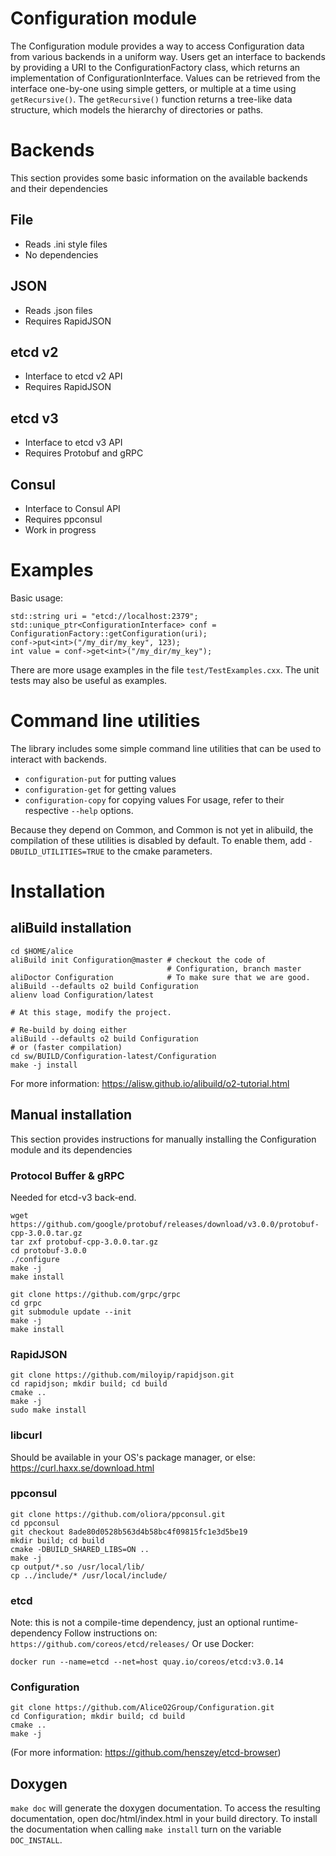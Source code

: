 # Configuration module
The Configuration module provides a way to access Configuration data from various backends in a uniform way.
Users get an interface to backends by providing a URI to the ConfigurationFactory class, which returns an implementation 
of ConfigurationInterface.
Values can be retrieved from the interface one-by-one using simple getters, or multiple at a time using `getRecursive()`.
The `getRecursive()` function returns a tree-like data structure, which models the hierarchy of directories or paths.


# Backends
This section provides some basic information on the available backends and their dependencies  

## File
* Reads .ini style files
* No dependencies

## JSON
* Reads .json files
* Requires RapidJSON

## etcd v2
* Interface to etcd v2 API
* Requires RapidJSON

## etcd v3
* Interface to etcd v3 API
* Requires Protobuf and gRPC 

## Consul
* Interface to Consul API
* Requires ppconsul
* Work in progress


# Examples
Basic usage:

~~~
std::string uri = "etcd://localhost:2379"; 
std::unique_ptr<ConfigurationInterface> conf = ConfigurationFactory::getConfiguration(uri);
conf->put<int>("/my_dir/my_key", 123);
int value = conf->get<int>("/my_dir/my_key");
~~~

There are more usage examples in the file `test/TestExamples.cxx`. 
The unit tests may also be useful as examples.


# Command line utilities
The library includes some simple command line utilities that can be used to interact with backends.
* `configuration-put` for putting values
* `configuration-get` for getting values
* `configuration-copy` for copying values
For usage, refer to their respective `--help` options.

Because they depend on Common, and Common is not yet in alibuild, the compilation of these utilities is disabled by
default. To enable them, add `-DBUILD_UTILITIES=TRUE` to the cmake parameters.


# Installation

## aliBuild installation
~~~
cd $HOME/alice
aliBuild init Configuration@master # checkout the code of
                                   # Configuration, branch master
aliDoctor Configuration            # To make sure that we are good.
aliBuild --defaults o2 build Configuration
alienv load Configuration/latest

# At this stage, modify the project.

# Re-build by doing either
aliBuild --defaults o2 build Configuration
# or (faster compilation)
cd sw/BUILD/Configuration-latest/Configuration
make -j install
~~~
For more information: https://alisw.github.io/alibuild/o2-tutorial.html

## Manual installation

This section provides instructions for manually installing the Configuration module and its dependencies

### Protocol Buffer & gRPC
Needed for etcd-v3 back-end.

~~~
wget https://github.com/google/protobuf/releases/download/v3.0.0/protobuf-cpp-3.0.0.tar.gz
tar zxf protobuf-cpp-3.0.0.tar.gz
cd protobuf-3.0.0
./configure
make -j
make install
~~~

~~~
git clone https://github.com/grpc/grpc
cd grpc
git submodule update --init
make -j
make install
~~~

### RapidJSON
~~~
git clone https://github.com/miloyip/rapidjson.git
cd rapidjson; mkdir build; cd build
cmake ..
make -j
sudo make install
~~~

### libcurl
Should be available in your OS's package manager, or else: https://curl.haxx.se/download.html

### ppconsul
~~~
git clone https://github.com/oliora/ppconsul.git
cd ppconsul 
git checkout 8ade80d0528b563d4b58bc4f09815fc1e3d5be19
mkdir build; cd build
cmake -DBUILD_SHARED_LIBS=ON ..
make -j
cp output/*.so /usr/local/lib/
cp ../include/* /usr/local/include/
~~~

### etcd
Note: this is not a compile-time dependency, just an optional runtime-dependency
Follow instructions on: `https://github.com/coreos/etcd/releases/`
Or use Docker: 
~~~
docker run --name=etcd --net=host quay.io/coreos/etcd:v3.0.14
~~~

### Configuration
~~~
git clone https://github.com/AliceO2Group/Configuration.git
cd Configuration; mkdir build; cd build
cmake ..
make -j
~~~
(For more information: https://github.com/henszey/etcd-browser)

## Doxygen

`make doc` will generate the doxygen documentation.
To access the resulting documentation, open doc/html/index.html in your
build directory. To install the documentation when calling `make install`
turn on the variable `DOC_INSTALL`.
